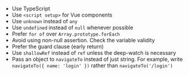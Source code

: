 - Use TypeScript
- Use `<script setup>` for Vue components
- Use `unknown` instead of `any`
- Use `undefined` instead of `null` whenever possible
- Prefer `for of` over `Array.prototype.forEach`
- Avoid using non-null assertion. Check the variable validity
- Prefer the guard clause (early return)
- Use `shallowRef` instead of `ref` unless the deep-watch is necessary
- Pass an object to `navigateTo` instead of just string. For example, write `navigateTo({ name: 'login' })` rather than `navigateTo('/login')`
